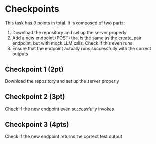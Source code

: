 # Checkpoints

This task has 9 points in total. It is composed of two parts:
1. Download the repository and set up the server properly
2. Add a new endpoint (POST) that is the same as the create_pair endpoint, but with mock LLM calls.
Check if this even runs.
3. Ensure that the endpoint actually runs successfully with the correct outputs

## Checkpoint 1 (2pt)

Download the repository and set up the server properly

## Checkpoint 2 (3pt)

Check if the new endpoint even successfully invokes

## Checkpoint 3 (4pts)

Check if the new endpoint returns the correct test output